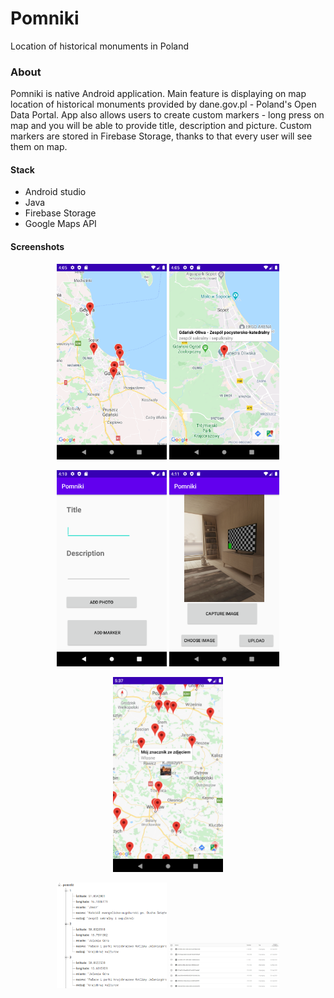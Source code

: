 # Pomniki

Location of historical monuments in Poland


### About

Pomniki is native Android application. Main feature is displaying on map location of historical monuments provided by dane.gov.pl -
Poland's Open Data Portal. App also allows users to create custom markers - long press on map and you will be able to provide title, description and picture. 
Custom markers are stored in Firebase Storage, thanks to that every user will see them on map.

#### Stack
- Android studio
- Java
- Firebase Storage
- Google Maps API
   
   
#### Screenshots
  

<p align="center">
  <img src="screenshots/map.png" width="35%">
  <img src="screenshots/marker.png" width="35%">
</p>

<p align="center">
  <img src="screenshots/custommarker.png" width="35%">
  <img src="screenshots/photo.png" width="35%">
</p>

<p align="center">
   <img src="screenshots/CustomMarker.png" width="35%">
</p>

<p align="center">
   <img src="screenshots/firebase.png" width="35%">
   <img src="screenshots/database.jpg" width="35%">
</p>
    

